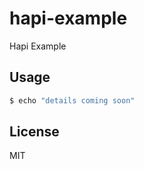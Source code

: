 # hapi-example

Hapi Example


## Usage

```bash
$ echo "details coming soon"
```


## License

MIT
